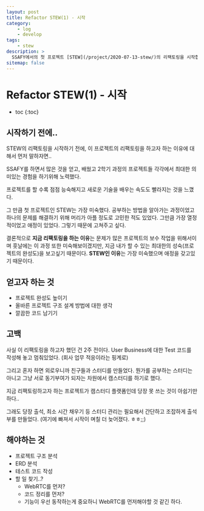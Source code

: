 ```yaml
---
layout: post
title: Refactor STEW(1) - 시작
category:
    - log
    - develop
tags:
    - stew
description: >
  SSAFY에서의 첫 프로젝트 [STEW](/project/2020-07-13-stew/)의 리팩토링을 시작합니다.
sitemap: false
---
```

# Refactor STEW(1) - 시작

* toc
{:toc}

## 시작하기 전에..

STEW의 리팩토링을 시작하기 전에, 이 프로젝트의 리팩토링을 하고자 하는 이유에 대해서 먼저 말하자면..  

SSAFY를 하면서 많은 것을 얻고, 배웠고 2학기 과정의 프로젝트들 각각에서 최대한 의미있는 경험을 하기위해 노력했다.  

프로젝트를 할 수록 점점 능숙해지고 새로운 기술을 배우는 속도도 빨라지는 것을 느꼈다.

그 만큼 첫 프로젝트인 STEW는 가장 미숙했다. 공부하는 방법을 알아가는 과정이었고 하나의 문제를 해결하기 위해 머리가 아플 정도로 고민한 적도 있었다. 그만큼 가장 열정적이었고 애정이 있었다. 그렇기 때문에 고쳐주고 싶다.

결론적으로 **지금 리팩토링을 하는 이유**는 문제가 많은 프로젝트의 보수 작업을 위해서이며 훗날에는 이 과정 또한 미숙해보이겠지만, 지금 내가 할 수 있는 최대한의 성숙(프로젝트의 완성도)을 보고싶기 때문이다. **STEW인 이유**는 가장 미숙했으며 애정을 갖고있기 때문이다.

## 얻고자 하는 것

* 프로젝트 완성도 높이기
* 올바른 프로젝트 구조 설계 방법에 대한 생각
* 깔끔한 코드 남기기

## 고백

사실 이 리팩토링을 하고자 했던 건 2주 전이다. User Business에 대한 Test 코드를 작성해 놓고 멈춰있었다. (회사 업무 적응이라는 핑계로)

그리고 혼자 하면 외로우니까 친구들과 스터디를 만들었다. 뭔가를 공부하는 스터디는 아니고 그냥 서로 동기부여가 되자는 차원에서 캠스터디를 하기로 했다.

지금 리팩토링하고자 하는 프로젝트가 캠스터디 플랫폼인데 당장 못 쓰는 것이 아쉽기만 하다..

그래도 당장 출석, 최소 시간 채우기 등 스터디 관리는 필요해서 간단하고 조잡하게 출석부를 만들었다. (여기에 빠져서 시작이 며칠 더 늦어졌다. ㅎㅎ;;)

## 해야하는 것

* 프로젝트 구조 분석
* ERD 분석
* 테스트 코드 작성
* 할 일 찾기..?
    * WebRTC를 먼저?
    * 코드 정리를 먼저?
    * 기능이 우선 동작하는게 중요하니 WebRTC를 먼저해야할 것 같긴 하다.